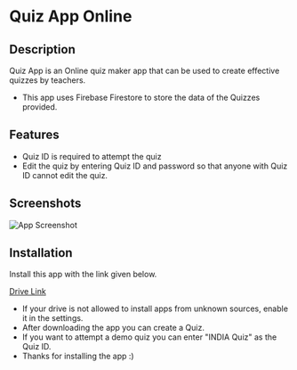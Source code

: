 # Quiz App Online

## Description
Quiz App is an Online quiz maker app that can be used to create effective quizzes by teachers.
- This app uses Firebase Firestore to store the data of the Quizzes provided.



## Features

- Quiz ID is required to attempt the quiz 
- Edit the quiz by entering Quiz ID and password so that anyone with Quiz ID cannot edit the quiz. 


## Screenshots

![App Screenshot](https://user-images.githubusercontent.com/70147659/147724579-53355472-935f-44b6-99be-ad54838be6cc.png)


## Installation

Install this app with the link given below.

[Drive Link](https://drive.google.com/file/d/1Jn9EInb3MGCX_6_uDydlK0tPPW9ev9pb/view?usp=sharing)


- If your drive is not allowed to install apps from unknown sources, enable it in the settings.
- After downloading the app you can create a Quiz.
- If you want to attempt a demo quiz you can enter "INDIA Quiz" as the Quiz ID.
- Thanks for installing the app :)
    
